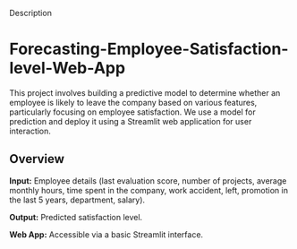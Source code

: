 Description
# Forecasting-Employee-Satisfaction-level-Web-App
This project involves building a predictive model to determine whether an employee is likely to leave the company based on various features, particularly focusing on employee satisfaction. We use a  model for prediction and deploy it using a Streamlit web application for user interaction.
## Overview

 **Input:** Employee details (last evaluation score, number of projects, average monthly hours, time spent in the company, work accident, left, promotion in the last 5 years, department, salary).
 
 **Output:** Predicted satisfaction level.
 
 **Web App:** Accessible via a basic Streamlit interface.










